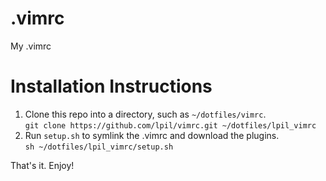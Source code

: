.vimrc
======

My .vimrc

# Installation Instructions
1. Clone this repo into a directory, such as `~/dotfiles/vimrc`.  
    `git clone https://github.com/lpil/vimrc.git ~/dotfiles/lpil_vimrc`
2. Run `setup.sh` to symlink the .vimrc and download the plugins.  
    `sh ~/dotfiles/lpil_vimrc/setup.sh`

That's it. Enjoy!

